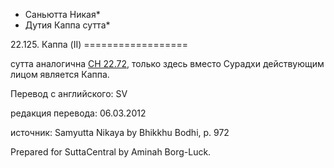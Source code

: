 * Саньютта Никая*
* Дутия Каппа сутта*

22\.125\. Каппа \(II\)
\=\=\=\=\=\=\=\=\=\=\=\=\=\=\=\=\=\=

сутта аналогична [СН 22\.72](/sn22\.72/ru/sv), только здесь вместо Сурадхи действующим лицом является Каппа\.

Перевод с английского: SV

редакция перевода: 06\.03\.2012

источник: Samyutta Nikaya by Bhikkhu Bodhi, p\. 972

Prepared for SuttaCentral by Aminah Borg\-Luck\.